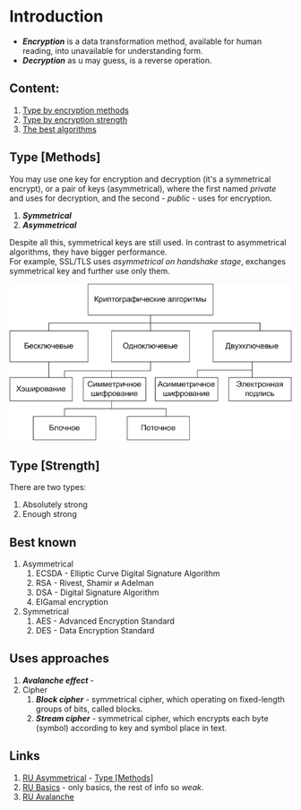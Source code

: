 # Introduction
- ***Encryption*** is a data transformation method, available for human reading,
into unavailable for understanding form.  
- ***Decryption*** as u may guess, is a reverse operation.

## Content:
1. [Type by encryption methods](#Type-[Methods])
2. [Type by encryption strength](#Type-[Strength])
3. [The best algorithms](#best-known)

## Type [Methods]
You may use one key for encryption and decryption (it's a symmetrical encrypt), 
or a pair of keys (asymmetrical), where the first named *private* and uses for decryption, 
and the second - *public* - uses for encryption.
1. ***Symmetrical***
2. ***Asymmetrical***

Despite all this, symmetrical keys are still used. 
In contrast to asymmetrical algorithms, they have bigger performance.  
For example, SSL/TLS uses *asymmetrical on handshake stage*, 
exchanges symmetrical key and further use only them.

![img.png](img.png)


## Type [Strength]
There are two types:
1. Absolutely strong
2. Enough strong

## Best known
1. Asymmetrical
   1. ECSDA - Elliptic Curve Digital Signature Algorithm
   2. RSA - Rivest, Shamir и Adelman
   3. DSA - Digital Signature Algorithm
   4. ElGamal encryption
2. Symmetrical
   1. AES - Advanced Encryption Standard
   2. DES - Data Encryption Standard

## Uses approaches
1. ***Avalanche effect*** -
2. Cipher
   1. ***Block cipher*** - symmetrical cipher, which operating on fixed-length groups of bits, called blocks.
   2. ***Stream cipher*** - symmetrical cipher, which encrypts each byte (symbol) according to key and symbol place in text.


## Links
1. [RU Asymmetrical](https://encyclopedia.kaspersky.ru/glossary/asymmetric-encryption/) - [Type [Methods]](#Type-[Methods])
2. [RU Basics](https://habr.com/ru/post/449552/) - only basics, the rest of info so *weak*.
3. [RU Avalanche](https://ru.wikipedia.org/wiki/%D0%9B%D0%B0%D0%B2%D0%B8%D0%BD%D0%BD%D1%8B%D0%B9_%D1%8D%D1%84%D1%84%D0%B5%D0%BA%D1%82)